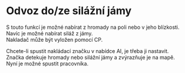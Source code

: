 # Odvoz do/ze silážní jámy

  
S touto funkcí je možné nabírat z hromady na poli nebo v jeho blízkosti.  
Navíc je možné nabírat siláž z jámy.  
Nakladač může být vyložen pomocí CP.  


  
Chcete-li spustit nakládací značku v nabídce AI, je třeba ji nastavit.  
Značka detekuje hromady nebo silážní jámy a zvýrazňuje je na mapě.  
Nyní je možné spustit pracovníka.  


